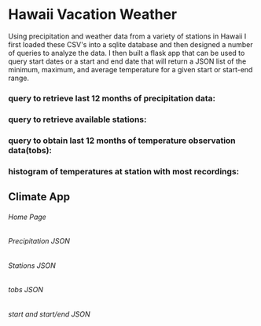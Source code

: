 # Hawaii Vacation Weather

Using precipitation and weather data from a variety of stations in Hawaii I first loaded these CSV's into a sqlite database and then designed a number of queries to analyze the data. I then built a flask app that can be used to query start dates or a start and end date that will return a JSON list of the minimum, maximum, and average temperature for a given start or start-end range. 

### query to retrieve last 12 months of precipitation data: 



### query to retrieve available stations: 



### query to obtain last 12 months of temperature observation data(tobs):



### histogram of temperatures at station with most recordings: 


## Climate App 


###### Home Page



###### Precipitation JSON 


###### Stations JSON 



###### tobs JSON 



###### start and start/end JSON 

